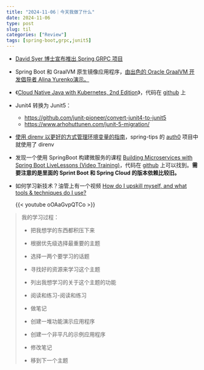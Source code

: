 ```yaml
---
title: "2024-11-06｜今天我做了什么"
date: 2024-11-06
type: post
slug: til
categories: ["Review"]
tags: [spring-boot,grpc,junit5]
---
```




- [David Syer 博士宣布推出 Spring GRPC 项目](https://x.com/david_syer/status/1849839624325157198?s=12)
- Spring Boot 和 GraalVM 原生镜像应用程序，[由出色的 Oracle GraalVM 开发倡导者 Alina Yurenko演示。](https://x.com/alina_yurenko/status/1850945616500965809?s=12)
- 《[Cloud Native Java with Kubernetes, 2nd Edition](https://learning.oreilly.com/course/cloud-native-java/9780137834051/)》，代码在 [github](https://github.com/cloud-native-java-with-k8s-livelessons/packaging-for-production) 上
- Junit4 转换为 Junit5：
  - https://github.com/junit-pioneer/convert-junit4-to-junit5
  - https://www.arhohuttunen.com/junit-5-migration/

- [使用 direnv 以更好的方式管理环境变量的指南](https://shivamarora.medium.com/a-guide-to-manage-your-environment-variables-in-a-better-way-using-direnv-2c1cd475c8e)，spring-tips 的 [auth0](https://github.com/spring-tips/auth0) 项目中就使用了 direnv 

- 发现一个使用 SpringBoot 构建微服务的课程 [Building Microservices with Spring Boot LiveLessons (Video Training)](https://learning.oreilly.com/course/building-microservices-with/9780134192468/)，代码在 [github](https://github.com/livelessons-spring/building-microservices) 上可以找到。**需要注意的是里面的 Sprint Boot 和 Spring Cloud 的版本依赖比较旧。**

- 如何学习新技术？油管上有一个视频 [How do I upskill myself, and what tools & techniques do I use?](https://www.youtube.com/watch?v=oOAaGvpQTCo) 

  {{< youtube oOAaGvpQTCo >}}

> 我的学习过程：
>
> - 把我想学的东西都积压下来
>
> - 根据优先级选择最重要的主题
>
> - 选择一两个要学习的话题
>
> - 寻找好的资源来学习这个主题
>
> - 列出我想学习的关于这个主题的功能
>
> - 阅读和练习-阅读和练习
>- 做笔记
> - 创建一堆功能演示应用程序
> - 创建一个非平凡的示例应用程序
> - 修改笔记
> - 移到下一个主题
